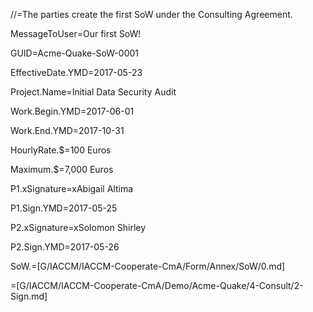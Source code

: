 //=The parties create the first SoW under the Consulting Agreement.

MessageToUser=Our first SoW!

GUID=Acme-Quake-SoW-0001

EffectiveDate.YMD=2017-05-23

Project.Name=Initial Data Security Audit

Work.Begin.YMD=2017-06-01

Work.End.YMD=2017-10-31

HourlyRate.$=100 Euros

Maximum.$=7,000 Euros

P1.xSignature=xAbigail Altima

P1.Sign.YMD=2017-05-25

P2.xSignature=xSolomon Shirley

P2.Sign.YMD=2017-05-26

SoW.=[G/IACCM/IACCM-Cooperate-CmA/Form/Annex/SoW/0.md]

=[G/IACCM/IACCM-Cooperate-CmA/Demo/Acme-Quake/4-Consult/2-Sign.md]
